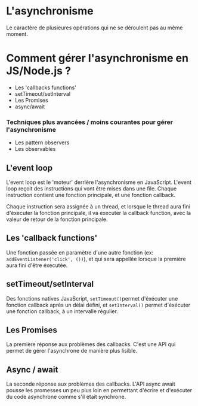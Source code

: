 # L'asynchronisme

Le caractère de plusieures opérations qui ne se déroulent pas au même moment.

# Comment gérer l'asynchronisme en JS/Node.js ?

-   Les 'callbacks functions'
-   setTimeout/setInterval
-   Les Promises
-   async/await

### Techniques plus avancées / moins courantes pour gérer l'asynchronisme

-   Les pattern observers
-   Les observables

## L'event loop

L'event loop est le 'moteur' derrière l'asynchronisme en JavaScript.
L'event loop reçoit des instructions qui vont être mises dans une file.
Chaque instruction contient une fonction principale, et une fonction callback.

Chaque instruction sera assignée à un thread, et lorsque le thread aura fini d'éxecuter la fonction principale, il va executer la callback function, avec la valeur de retour de la fonction principale.

## Les 'callback functions'

Une fonction passée en paramètre d'une autre fonction (ex: `addEventListener('click', ())`), et qui sera appellée lorsque la première aura fini d'être éxecutée.

## setTimeout/setInterval

Des fonctions natives JavaScript, `setTimeout()`permet d'éxécuter une fonction callback après un délai défini, et `setInterval()` permet d'éxécuter une fonction callback, à un intervalle régulier.

## Les Promises

La première réponse aux problèmes des callbacks. C'est une API qui permet de gérer l'asynchrone de manière plus lisible.

## Async / await

La seconde réponse aux problèmes des callbacks. L'API async await pousse les promesses un peu plus loin en permettant d'écrire et d'exécuter du code asynchrone comme s'il était synchrone.
